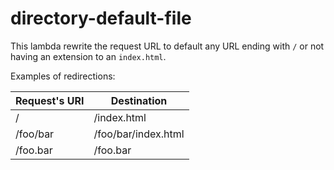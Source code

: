 # directory-default-file

This lambda rewrite the request URL to default any URL ending with `/` or not having an extension to an `index.html`.

Examples of redirections:

| Request's URI | Destination         |
| ------------- | ------------------- |
| /             | /index.html         |
| /foo/bar      | /foo/bar/index.html |
| /foo.bar      | /foo.bar            |

